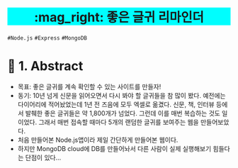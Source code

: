 <h1 align="center" style="background-color:#00FEFE"><strong>:mag_right: 좋은 글귀 리마인더 </strong></h3>


`#Node.js` `#Express` `#MongoDB` 

# 🚦 1. Abstract
- 목표: 좋은 글귀를 계속 확인할 수 있는 사이트를 만들자!
- 동기: 10년 넘게 신문을 읽어오면서 다시 봐야 할 글귀들을 참 많이 봤다. 예전에는 다이어리에 적어놨었는데 1년 전 즈음에 모두 엑셀로 옮겼다. 신문, 책, 인터뷰 등에서 발췌한 좋은 글귀들은 약 1,800개가 넘었다. 그런데 이를 매번 복습하는 것도 일이었다. 그래서 매번 접속할 때마다 5개의 랜덤한 글귀를 보여주는 웹을 만들어보았다.
- 처음 만들어본 Node.js앱이라 제일 간단하게 만들어본 웹이다. 
- 하지만 MongoDB cloud에 DB를 만들어놔서 다른 사람이 실제 실행해보기 힘들다는 단점이 있다...
